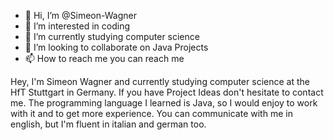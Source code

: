 - 👋 Hi, I’m @Simeon-Wagner
- 👀 I’m interested in coding
- 🌱 I’m currently studying computer science
- 💞️ I’m looking to collaborate on Java Projects
- 📫 How to reach me you can reach me

Hey, I'm Simeon Wagner and currently studying computer science at the HfT Stuttgart in Germany. 
If you have Project Ideas don't hesitate to contact me. 
The programming language I learned is Java, so I would enjoy to work with it and to get more experience.
You can communicate with me in english, but I'm fluent in italian and german too.
